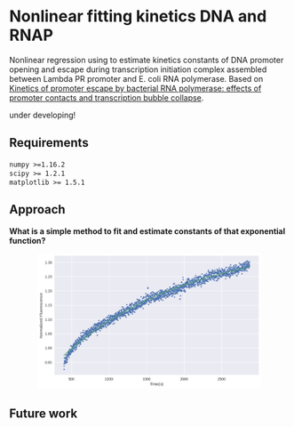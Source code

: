 # Nonlinear fitting kinetics DNA and RNAP
Nonlinear regression using to estimate kinetics constants of DNA promoter opening and escape during transcription initiation complex assembled between Lambda PR promoter and E. coli RNA polymerase. Based on [Kinetics of promoter escape by bacterial RNA polymerase: effects of
promoter contacts and transcription bubble collapse](https://www.researchgate.net/publication/263709791_Kinetics_of_promoter_escape_by_bacterial_RNA_polymerase_Effects_of_promoter_contacts_and_transcription_bubble_collapse).

under developing!

## Requirements
```
numpy >=1.16.2
scipy >= 1.2.1
matplotlib >= 1.5.1
```
## Approach
**What is a simple method to fit and estimate constants of that exponential function?**


<p align="center">
<img src="https://github.com/Alro10/nonlinear-fitting-kinectics-DNAandRNAP/blob/master/fitting.png" alt="alt text" width="80%" height="80%">
</p>

## Future work
